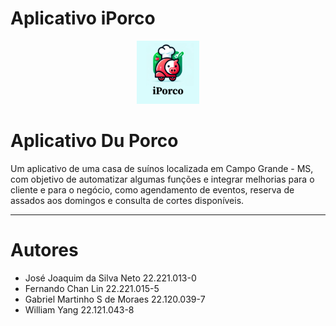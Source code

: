 # Aplicativo iPorco

<p align="center">
  <img width="20%" src="https://github.com/Gaba0022/CC7532-ENGENHARIA-DE-SOFTWARE/blob/main/ICS/Recursos/iPorco_Recursos_Logo.png" />
</p>

# Aplicativo Du Porco

Um aplicativo de uma casa de suínos localizada em Campo Grande - MS, com objetivo de automatizar algumas funções e integrar melhorias para o cliente e para o negócio, como agendamento de eventos, reserva de assados aos domingos e consulta de cortes disponíveis.

---

# Autores

- José Joaquim da Silva Neto 22.221.013-0
- Fernando Chan Lin 22.221.015-5
- Gabriel Martinho S de Moraes 22.120.039-7
- William Yang 22.121.043-8
